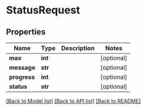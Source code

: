 # StatusRequest


## Properties
Name | Type | Description | Notes
------------ | ------------- | ------------- | -------------
**max** | **int** |  | [optional] 
**message** | **str** |  | [optional] 
**progress** | **int** |  | [optional] 
**status** | **str** |  | [optional] 

[[Back to Model list]](../README.md#documentation-for-models) [[Back to API list]](../README.md#documentation-for-api-endpoints) [[Back to README]](../README.md)


